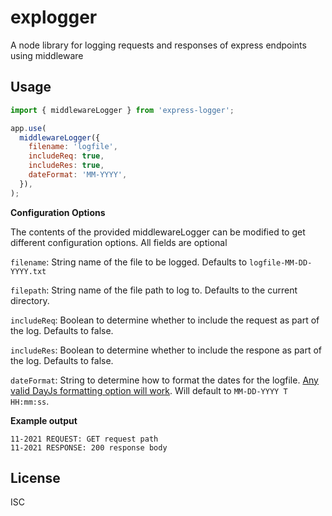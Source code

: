 # explogger

A node library for logging requests and responses of express endpoints using middleware

## Usage

```javascript
import { middlewareLogger } from 'express-logger';

app.use(
  middlewareLogger({
    filename: 'logfile',
    includeReq: true,
    includeRes: true,
    dateFormat: 'MM-YYYY',
  }),
);
```

**Configuration Options**

The contents of the provided middlewareLogger can be modified to get different configuration options. All fields are optional

`filename`: String name of the file to be logged. Defaults to `logfile-MM-DD-YYYY.txt`

`filepath`: String name of the file path to log to. Defaults to the current directory.

`includeReq`: Boolean to determine whether to include the request as part of the log. Defaults to false.

`includeRes`: Boolean to determine whether to include the respone as part of the log. Defaults to false.

`dateFormat`: String to determine how to format the dates for the logfile. [Any valid DayJs formatting option will work](https://day.js.org/docs/en/display/format). Will default to `MM-DD-YYYY T HH:mm:ss`.

**Example output**

```
11-2021 REQUEST: GET request path
11-2021 RESPONSE: 200 response body
```

## License

ISC
